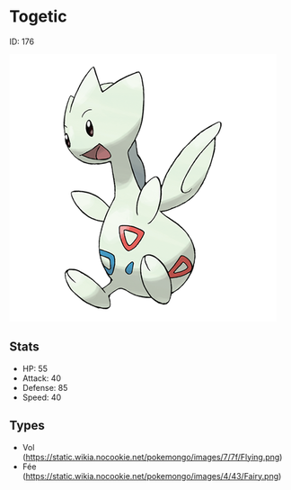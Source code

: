 # Togetic


ID: 176

![](https://raw.githubusercontent.com/PokeAPI/sprites/master/sprites/pokemon/other/official-artwork/176.png "Togetic")

## Stats


 - HP: 55
 - Attack: 40
 - Defense: 85
 - Speed: 40

## Types


 - Vol (https://static.wikia.nocookie.net/pokemongo/images/7/7f/Flying.png)
 - Fée (https://static.wikia.nocookie.net/pokemongo/images/4/43/Fairy.png)
